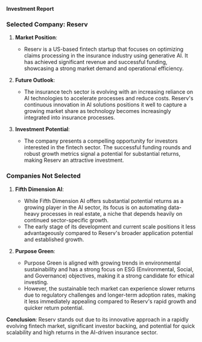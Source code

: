 **Investment Report**

### Selected Company: Reserv

1. **Market Position**:
   - Reserv is a US-based fintech startup that focuses on optimizing claims processing in the insurance industry using generative AI. It has achieved significant revenue and successful funding, showcasing a strong market demand and operational efficiency.

2. **Future Outlook**:
   - The insurance tech sector is evolving with an increasing reliance on AI technologies to accelerate processes and reduce costs. Reserv's continuous innovation in AI solutions positions it well to capture a growing market share as technology becomes increasingly integrated into insurance processes.

3. **Investment Potential**:
   - The company presents a compelling opportunity for investors interested in the fintech sector. The successful funding rounds and robust growth metrics signal a potential for substantial returns, making Reserv an attractive investment.

### Companies Not Selected

1. **Fifth Dimension AI**:
   - While Fifth Dimension AI offers substantial potential returns as a growing player in the AI sector, its focus is on automating data-heavy processes in real estate, a niche that depends heavily on continued sector-specific growth.
   - The early stage of its development and current scale positions it less advantageously compared to Reserv's broader application potential and established growth.

2. **Purpose Green**:
   - Purpose Green is aligned with growing trends in environmental sustainability and has a strong focus on ESG (Environmental, Social, and Governance) objectives, making it a strong candidate for ethical investing.
   - However, the sustainable tech market can experience slower returns due to regulatory challenges and longer-term adoption rates, making it less immediately appealing compared to Reserv's rapid growth and quicker return potential.

**Conclusion**: Reserv stands out due to its innovative approach in a rapidly evolving fintech market, significant investor backing, and potential for quick scalability and high returns in the AI-driven insurance sector.